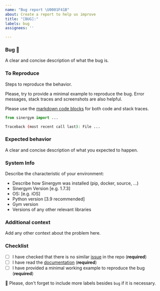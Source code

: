 ```yaml
---
name: "Bug report \U0001F41B"
about: Create a report to help us improve
title: "[BUG]:"
labels: bug
assignees: ''

---
```


### Bug 🐛
A clear and concise description of what the bug is.

### To Reproduce

Steps to reproduce the behavior.

Please, try to provide a minimal example to reproduce the bug. Error messages, stack traces and screenshots  are also helpful.

Please use the [markdown code blocks](https://help.github.com/en/articles/creating-and-highlighting-code-blocks)
for both code and stack traces.

```python
from sinergym import ...

```

```bash
Traceback (most recent call last): File ...

```

### Expected behavior

A clear and concise description of what you expected to happen.

### System Info

Describe the characteristic of your environment:
 * Describe how Sinergym was installed (pip, docker, source, ...)
 * Sinergym Version [e.g. 1.7.3]
 * OS: [e.g. iOS]
 * Python version [3.9 recommended]
 * Gym version
 * Versions of any other relevant libraries

### Additional context

Add any other context about the problem here.

### Checklist

- [ ] I have checked that there is no similar [issue](https://github.com/ugr-sail/sinergym/issues) in the repo (**required**)
- [ ] I have read the [documentation](https://ugr-sail.github.io/sinergym/compilation/html/index.html) (**required**)
- [ ] I have provided a minimal working example to reproduce the bug (**required**)

:pencil: Please, don't forget to include more labels besides `bug` if it is necessary.
<!--- This Template is an edited version of the one from https://github.com/DLR-RM/stable-baselines3 -->
